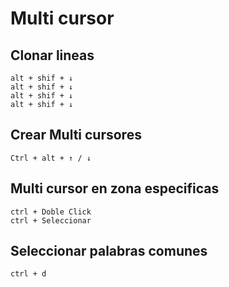 # Multi cursor

## Clonar lineas

    alt + shif + ↓
    alt + shif + ↓
    alt + shif + ↓
    alt + shif + ↓

## Crear Multi cursores

    Ctrl + alt + ↑ / ↓

## Multi cursor en zona especificas

    ctrl + Doble Click
    ctrl + Seleccionar

## Seleccionar palabras comunes

    ctrl + d

